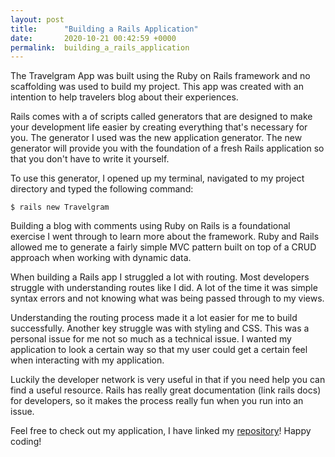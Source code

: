 ```yaml
---
layout: post
title:      "Building a Rails Application"
date:       2020-10-21 00:42:59 +0000
permalink:  building_a_rails_application
---
```



The Travelgram App was built using the Ruby on Rails framework and no scaffolding was used to build my project. This app was created with an intention to help travelers blog about their experiences.

Rails comes with a of scripts called generators that are designed to make your development life easier by creating everything that's necessary for you. The generator I used was the new application generator. The new generator will provide you with the foundation of a fresh Rails application so that you don't have to write it yourself.

To use this generator, I opened up my terminal, navigated to my project directory and typed the following command:
```
$ rails new Travelgram
```
Building a blog with comments using Ruby on Rails is a foundational exercise I went through to learn more about the framework. Ruby and Rails allowed me to generate a fairly simple MVC pattern built on top of a CRUD approach when working with dynamic data.

When building a Rails app I struggled a lot with routing. Most developers struggle with understanding routes like I did. A lot of the time it was simple syntax errors and not knowing what was being passed through to my views.

Understanding the routing process made it a lot easier for me to build successfully. Another key struggle was with styling and CSS. This was a personal issue for me not so much as a technical issue. I wanted my application to look a certain way so that my user could get a certain feel when interacting with my application.

Luckily the developer network is very useful in that if you need help you can find a useful resource. Rails has really great documentation (link rails docs) for developers, so it makes the process really fun when you run into an issue.

Feel free to check out my application, I have linked my [repository](http://github.com/ameerrah9/Travelgram)! Happy coding!

